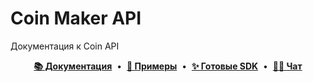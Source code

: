 # Coin Maker API
Документация к Coin API

<div align='center'>
  <a href='https://github.com/cmkrapp/coin-api-docs/tree/main/docs'><b>📚 Документация</b></a>
  <span>&nbsp;•&nbsp;</span>
  <a href='https://github.com/cmkrapp/coin-api-docs/tree/main/examples'><b>📝 Примеры</b></a>
  <span>&nbsp;•&nbsp;</span>
  <a href='https://github.com/cmkrapp/coin-api-docs/tree/main/docs/sdk'><b>✨ Готовые SDK</b></a>
  <span>&nbsp;•&nbsp;</span>
  <a href='https://vk.me/join/u1_m_SP3LFgjuytIT5/TnsBntV2mRHiYktY='><b>🙋‍♂ Чат</b></a>
</div>

